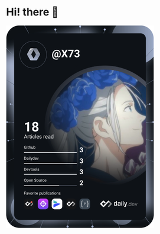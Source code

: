 # Hi! there 👋
<a href="https://app.daily.dev/X73"><img src="https://github.com/XST73/XST73/blob/master/devcard.svg" width="400" alt="X73's Dev Card"/></a>

<!--
**XST73/XST73** is a ✨ _special_ ✨ repository because its `README.md` (this file) appears on your GitHub profile.

Here are some ideas to get you started:

- 🔭 I’m currently working on ...
- 🌱 I’m currently learning ...
- 👯 I’m looking to collaborate on ...
- 🤔 I’m looking for help with ...
- 💬 Ask me about ...
- 📫 How to reach me: ...
- 😄 Pronouns: ...
- ⚡ Fun fact: ...
-->
